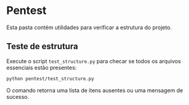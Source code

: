 # Pentest

Esta pasta contém utilidades para verificar a estrutura do projeto.

## Teste de estrutura

Execute o script `test_structure.py` para checar se todos os arquivos essenciais estão presentes:

```bash
python pentest/test_structure.py
```

O comando retorna uma lista de itens ausentes ou uma mensagem de sucesso.
